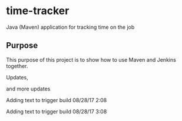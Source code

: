 # time-tracker
Java (Maven) application for tracking time on the job

## Purpose

This purpose of this project is to show how to use Maven and Jenkins together.

Updates, 

and more updates

Adding text to trigger build 08/28/17 2:08


Adding text to trigger build 08/28/17 3:08
